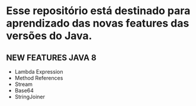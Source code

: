 ﻿# Esse repositório está destinado para aprendizado das novas features das versões do Java.

## NEW FEATURES JAVA 8
- Lambda Expression
- Method References
- Stream
- Base64
- StringJoiner